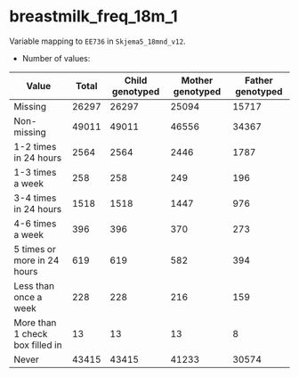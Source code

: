 # breastmilk_freq_18m_1
Variable mapping to `EE736` in `Skjema5_18mnd_v12`.
- Number of values:

| Value | Total | Child genotyped | Mother genotyped | Father genotyped |
| ----- | ----- | --------------- | ---------------- | ---------------- |
| Missing | 26297 | 26297 | 25094 | 15717 |
| Non-missing | 49011 | 49011 | 46556 | 34367 |
| 1-2 times in 24 hours | 2564 | 2564 | 2446 |1787 |
| 1-3 times a week | 258 | 258 | 249 |196 |
| 3-4 times in 24 hours | 1518 | 1518 | 1447 |976 |
| 4-6 times a week | 396 | 396 | 370 |273 |
| 5 times or  more  in 24 hours | 619 | 619 | 582 |394 |
| Less than once a week | 228 | 228 | 216 |159 |
| More than 1 check box filled in | 13 | 13 | 13 |8 |
| Never | 43415 | 43415 | 41233 |30574 |



